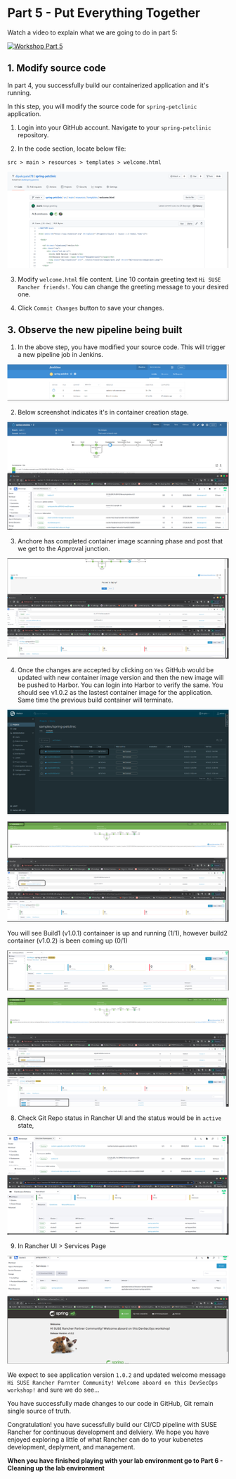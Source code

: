 # Part 5 - Put Everything Together

Watch a video to explain what we are going to do in part 5:

[![Workshop Part 5](https://img.youtube.com/vi/1vqZvtFKYbI/0.jpg)](https://www.youtube.com/watch?v=1vqZvtFKYbI)

## 1. Modify source code

In part 4, you successfully build our containerized application and it's running. 

In this step, you will modify the source code for `spring-petclinic` application. 

1) Login into your GitHub account. Navigate to your `spring-petclinic` repository. 

2) In the code section, locate below file:

```
src > main > resources > templates > welcome.html
```
![Rancher UI](./Images-10-13-2021/part5-modifying-sourcecode-original-welcome-message.png)

3) Modify `welcome.html` file content. Line 10 contain greeting text `Hi SUSE Rancher friends!`. You can change the greeting message to your desired one.

4) Click `Commit Changes` button to save your changes. 

## 3. Observe the new pipeline being built

1) In the above step, you have modified your source code. This will trigger a new pipeline job in Jenkins.

![Rancher UI](./Images-10-13-2021/part5-pet-clinic-pipeline-build-ver2-job-start-pg0.png)

2) Below screenshot indicates it's in container creation stage.

![Rancher UI](./Images-10-13-2021/part5-pet-clinic-pipeline-build-ver2-job-start-pg1.png)


3) Anchore has completed container image scanning phase and post that we get to the Approval junction.

![Rancher UI](./Images-10-13-2021/part5-pet-clinic-pipeline-build-ver2-job-approval-pg2.png)

4) Once the changes are accepted by clicking on `Yes` GitHub would be updated with new container image version and then the new image will be pushed to Harbor. You can login into Harbor to verify the same. You should see v1.0.2 as the lastest container image for the application. Same time the previous build container will terminate.

![Rancher UI](./Images-10-13-2021/part5-pet-clinic-pipeline-build-ver2-container-shipping-Habor-pg6.png)

![Rancher UI](./Images-10-13-2021/part5-pet-clinic-pipeline-build-ver2-job-approval-pg3-previous-build-terminating-pg3.png)

You will see Build1 (v1.0.1) containaer is up and running (1/1), however build2 container (v1.0.2) is been coming up (0/1)

![Rancher UI](./Images-10-13-2021/part5-pet-clinic-pipeline-build-ver2-job-Fleet-updating.png)

![Rancher UI](./Images-10-13-2021/part5-pet-clinic-pipeline-build-ver2-job-approval-pg4-latest.png)

8) Check Git Repo status in Rancher UI and the status would be in `active` state, 

![Rancher UI](./Images-10-13-2021/part5-pet-clinic-pipeline-build-ver2-job-success-pg5.png)

9) In Rancher UI > Services Page

![Rancher UI](./Images-10-13-2021/part6-pet-clinic-pipeline-build-ver2-App-running-cluster2-pg7.png)

We expect to see application version `1.0.2` and updated welcome message `Hi SUSE Rancher Parnter Community! Welcome aboard on this DevSecOps workshop!` and sure we do see...

You have successfully made changes to our code in GitHub, Git remain single source of truth. 

Congratulation! you have sucessfully build our CI/CD pipeline with SUSE Rancher for continuous development and delviery. We hope you have enjoyed exploring a little of what Rancher can do to your kubenetes development, deplyment, and management.

**When you have finished playing with your lab environment go to Part 6 - Cleaning up the lab environment**



